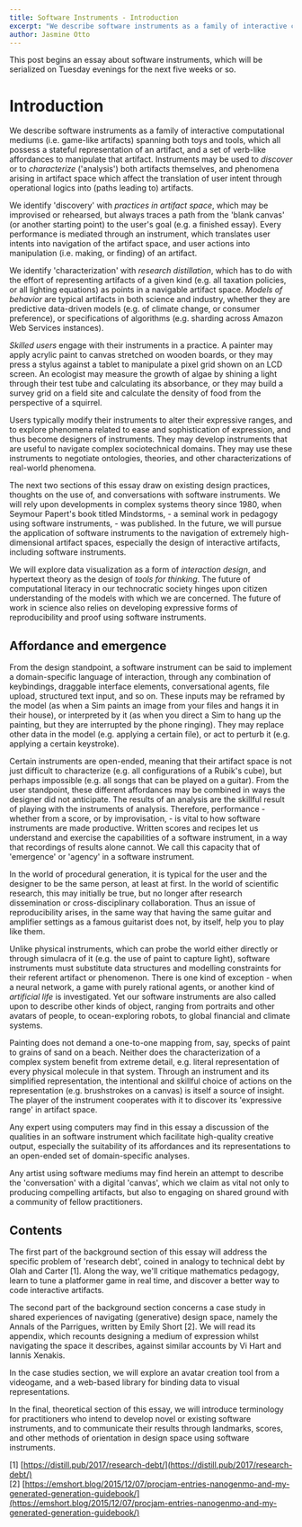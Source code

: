 ```yaml
---
title: Software Instruments - Introduction
excerpt: "We describe software instruments as a family of interactive computational mediums (i.e. game-like artifacts) spanning both toys and tools..."
author: Jasmine Otto
---
```


This post begins an essay about software instruments, which will be serialized on Tuesday evenings for the next five weeks or so.

# Introduction

We describe software instruments as a family of interactive computational mediums (i.e. game-like artifacts) spanning both toys and tools, which all possess a stateful representation of an artifact, and a set of verb-like affordances to manipulate that artifact. Instruments may be used to *discover* or to *characterize* ('analysis') both artifacts themselves, and phenomena arising in artifact space which affect the translation of user intent through operational logics into (paths leading to) artifacts.

We identify 'discovery' with *practices in artifact space*, which may be improvised or rehearsed, but always traces a path from the 'blank canvas' (or another starting point) to the user's goal (e.g. a finished essay). Every performance is mediated through an instrument, which translates user intents into navigation of the artifact space, and user actions into manipulation (i.e. making, or finding) of an artifact.

We identify 'characterization' with *research distillation*, which has to do with the effort of representing artifacts of a given kind (e.g. all taxation policies, or all lighting equations) as points in a navigable artifact space. *Models of behavior* are typical artifacts in both science and industry, whether they are predictive data-driven models (e.g. of climate change, or consumer preference), or specifications of algorithms (e.g. sharding across Amazon Web Services instances).

*Skilled users* engage with their instruments in a practice. A painter may apply acrylic paint to canvas stretched on wooden boards, or they may press a stylus against a tablet to manipulate a pixel grid shown on an LCD screen. An ecologist may measure the growth of algae by shining a light through their test tube and calculating its absorbance, or they may build a survey grid on a field site and calculate the density of food from the perspective of a squirrel.

Users typically modify their instruments to alter their expressive ranges, and to explore phenomena related to ease and sophistication of expression, and thus become designers of instruments. They may develop instruments that are useful to navigate complex sociotechnical domains. They may use these instruments to negotiate ontologies, theories, and other characterizations of real-world phenomena.

The next two sections of this essay draw on existing design practices, thoughts on the use of, and conversations with software instruments. We will rely upon developments in complex systems theory since 1980, when Seymour Papert's book titled Mindstorms, - a seminal work in pedagogy using software instruments, - was published. In the future, we will pursue the application of software instruments to the navigation of extremely high-dimensional artifact spaces, especially the design of interactive artifacts, including software instruments.

We will explore data visualization as a form of *interaction design*, and hypertext theory as the design of *tools for thinking*. The future of computational literacy in our technocratic society hinges upon citizen understanding of the models with which we are concerned. The future of work in science also relies on developing expressive forms of reproducibility and proof using software instruments.

## Affordance and emergence

From the design standpoint, a software instrument can be said to implement a domain-specific language of interaction, through any combination of keybindings, draggable interface elements, conversational agents, file upload, structured text input, and so on. These inputs may be reframed by the model (as when a Sim paints an image from your files and hangs it in their house), or interpreted by it (as when you direct a Sim to hang up the painting, but they are interrupted by the phone ringing). They may replace other data in the model (e.g. applying a certain file), or act to perturb it (e.g. applying a certain keystroke).

Certain instruments are open-ended, meaning that their artifact space is not just difficult to characterize (e.g. all configurations of a Rubik's cube), but perhaps impossible (e.g. all songs that can be played on a guitar). From the user standpoint, these different affordances may be combined in ways the designer did not anticipate. The results of an analysis are the skillful result of playing with the instruments of analysis. Therefore, performance - whether from a score, or by improvisation, - is vital to how software instruments are made productive. Written scores and recipes let us understand and exercise the capabilities of a software instrument, in a way that recordings of results alone cannot. We call this capacity that of 'emergence' or 'agency' in a software instrument.

In the world of procedural generation, it is typical for the user and the designer to be the same person, at least at first. In the world of scientific research, this may initially be true, but no longer after research dissemination or cross-disciplinary collaboration. Thus an issue of reproducibility arises, in the same way that having the same guitar and amplifier settings as a famous guitarist does not, by itself, help you to play like them.

Unlike physical instruments, which can probe the world either directly or through simulacra of it (e.g. the use of paint to capture light), software instruments must substitute data structures and modelling constraints for their referent artifact or phenomenon. There is one kind of exception - when a neural network, a game with purely rational agents, or another kind of *artificial life* is investigated. Yet our software instruments are also called upon to describe other kinds of object, ranging from portraits and other avatars of people, to ocean-exploring robots, to global financial and climate systems.

Painting does not demand a one-to-one mapping from, say, specks of paint to grains of sand on a beach. Neither does the characterization of a complex system benefit from extreme detail, e.g. literal representation of every physical molecule in that system. Through an instrument and its simplified representation, the intentional and skillful choice of actions on the representation (e.g. brushstrokes on a canvas) is itself a source of insight. The player of the instrument cooperates with it to discover its 'expressive range' in artifact space.

Any expert using computers may find in this essay a discussion of the qualities in an software instrument which facilitate high-quality creative output, especially the suitability of its affordances and its representations to an open-ended set of domain-specific analyses.

Any artist using software mediums may find herein an attempt to describe the 'conversation' with a digital 'canvas', which we claim as vital not only to producing compelling artifacts, but also to engaging on shared ground with a community of fellow practitioners.

## Contents

The first part of the background section of this essay will address the specific problem of 'research debt', coined in analogy to technical debt by Olah and Carter [1]. Along the way, we'll critique mathematics pedagogy, learn to tune a platformer game in real time, and discover a better way to code interactive artifacts.

The second part of the background section concerns a case study in shared experiences of navigating (generative) design space, namely the Annals of the Parrigues, written by Emily Short [2]. We will read its appendix, which recounts designing a medium of expression whilst navigating the space it describes, against similar accounts by Vi Hart and Iannis Xenakis.

In the case studies section, we will explore an avatar creation tool from a videogame, and a web-based library for binding data to visual representations.

In the final, theoretical section of this essay, we will introduce terminology for practitioners who intend to develop novel or existing software instruments, and to communicate their results through landmarks, scores, and other methods of orientation in design space using software instruments.

[1] [https://distill.pub/2017/research-debt/](https://distill.pub/2017/research-debt/)  
[2] [https://emshort.blog/2015/12/07/procjam-entries-nanogenmo-and-my-generated-generation-guidebook/](https://emshort.blog/2015/12/07/procjam-entries-nanogenmo-and-my-generated-generation-guidebook/)